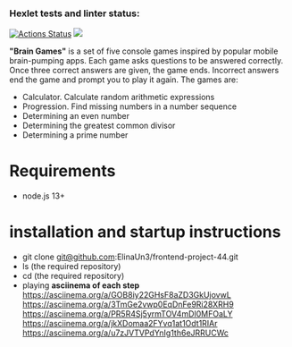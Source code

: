 ### Hexlet tests and linter status:
[![Actions Status](https://github.com/ElinaUn3/frontend-project-44/actions/workflows/hexlet-check.yml/badge.svg)](https://github.com/ElinaUn3/frontend-project-44/actions)
<a href="https://codeclimate.com/github/ElinaUn3/frontend-project-44/maintainability"><img src="https://api.codeclimate.com/v1/badges/fcc337da6db80a233e7a/maintainability" /></a>

**"Brain Games"** is a set of five console games inspired by popular mobile brain-pumping apps. Each game asks questions to be answered correctly. Once three correct answers are given, the game ends. Incorrect answers end the game and prompt you to play it again. 
The games are: 
- Calculator. Calculate random arithmetic expressions
- Progression. Find missing numbers in a number sequence
- Determining an even number
- Determining the greatest common divisor
- Determining a prime number
# **Requirements**
- node.js 13+
# **installation and startup instructions**
- git clone git@github.com:ElinaUn3/frontend-project-44.git
- ls (the required repository)
- cd (the required repository)
- playing
**asciinema of each step**
https://asciinema.org/a/GOB8iy22GHsF8aZD3GkUjovwL
https://asciinema.org/a/3TmGe2vwp0EqDnFe9Ri28XRH9
https://asciinema.org/a/PR5R4Sj5yrmTOV4mDI0MFOaLY
https://asciinema.org/a/jkXDomaa2FYvq1at1Odt1RIAr
https://asciinema.org/a/u7zJVTVPdYnIg1th6eJRRUCWc
